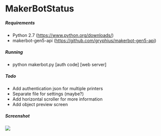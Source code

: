 # MakerBotStatus

##### Requirements
* Python 2.7 (https://www.python.org/downloads/)
* makerbot-gen5-api (https://github.com/gryphius/makerbot-gen5-api)

##### Running
* python makerbot.py <ip address> [auth code] [web server]

##### Todo
* Add authentication json for multiple printers
* Separate file for settings (maybe?)
* Add horizontal scroller for more information
* Add object preview screen

##### Screenshot
![](https://i.imgur.com/8hjxhsp.png)
